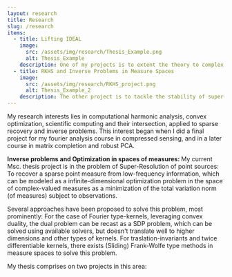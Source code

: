 ```yaml
---
layout: research
title: Research
slug: /research
items:
  - title: Lifting IDEAL
    image:
      src: /assets/img/research/Thesis_Example.png
      alt: Thesis_Example
    description: One of my projects is to extent the theory to complex valued kernel with measures supported in the complex plane and to apply the theory to super-resolution to chemical shift artifacts in magnetic resonance imaging.
  - title: RKHS and Inverse Problems in Measure Spaces
    image:
      src: /assets/img/research/RKHS_project.png
      alt: Thesis_Example_2
    description: The other project is to tackle the stability of super-resolution in presence of noise, dual certificate and exact reconstruction guarantees using the theory of reproducing Hilbert spaces and the embedding of complex measures.
---
```


My research interests lies in computational harmonic analysis, convex optimization, scientific computing and their intersection, applied to sparse recovery and inverse problems. This interest began when I did a final project for my fourier analysis course in compressed sensing, and in a later course in matrix completion and robust PCA.

<b> Inverse problems and Optimization in spaces of measures: </b> My current Msc. thesis project is in the problem of Super-Resolution of point sources: To recover a sparse point measure from low-frequency information, which can be modeled as a infinite-dimensional optimization problem in the space of complex-valued measures as a minimization of the total variation norm (of measures) subject to observations. 

Several approaches have been proposed to solve this problem, most prominently: For the case of Fourier type-kernels, leveraging convex duality, the dual problem can be recast as a SDP problem, which can be solved using available solvers, but doesn't translate well to higher dimensions and other types of kernels. For traslation-invariants and twice differentiable kernels, there exists (Sliding) Frank-Wolfe type methods in measure spaces to solve this problem.

My thesis comprises on two projects in this area:


<br />
<br />
